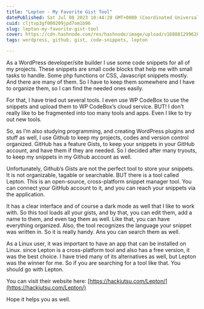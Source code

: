 ```yaml
---
title: "Lepton - My Favorite Gist Tool"
datePublished: Sat Jul 08 2023 10:44:28 GMT+0000 (Coordinated Universal Time)
cuid: cljtvp3gf000209jpd7om1b96
slug: lepton-my-favorite-gist-tool
cover: https://cdn.hashnode.com/res/hashnode/image/upload/v1688812996280/681374d5-55c9-45fa-8505-20838404ba4c.jpeg
tags: wordpress, github, gist, code-snippets, lepton

---
```


As a WordPress developer/site builder I use some code snippets for all of my projects. These snippets are small code blocks that help me with small tasks to handle. Some php functions or CSS, Javascript snippets mostly. And there are many of them. So I have to keep them somewhere and I have to organize them, so I can find the needed ones easily.

For that, I have tried out several tools. I even use WP CodeBox to use the snippets and upload them to WP CodeBox’s cloud service. BUT! I don’t really like to be fragmented into too many tools and apps. Even I like to try out new tools.

So, as I’m also studying programming, and creating WordPress plugins and stuff as well, I use Github to keep my projects, codes and version control organized. GitHub has a feature Gists, to keep your snippets in your GitHub account, and have them if they are needed. So I decided after many tryouts, to keep my snippets in my Github account as well.

Unfortunately, Github’s Gists are not the perfect tool to store your snippets. It is not organizable, tagable or searchable. BUT there is a tool called Lepton. This is an open-source, cross-platform snippet manager tool. You can connect your GitHub account to it, and you can reach your snippets via the application.

It has a clear interface and of course a dark mode as well that I like to work with. So this tool loads all your gists, and by that, you can edit them, add a name to them, and even tag them as well. Like that, you can have everything organized. Also, the tool recognizes the language your snippet was written in. So it is really handy. Ans you can search them as well.

As a Linux user, it was important to have an app that can be installed on Linux. since Lepton is a cross-platform tool and also has a free version, it was the best choice. I have tried many of its alternatives as well, but Lepton was the winner for me. So if you are searching for a tool like that. You should go with Lepton.

You can visit their website here: [https://hackjutsu.com/Lepton/](https://hackjutsu.com/Lepton/)

Hope it helps you as well.